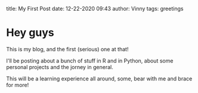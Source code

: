 title: My First Post
date: 12-22-2020 09:43
author: Vinny
tags: greetings

# Hey guys

This is my blog, and the first (serious) one at that!

I'll be posting about a bunch of stuff in R and in Python, 
about some personal projects and the jorney in general.

This will be a learning experience all around, some, bear with me and brace for more!

